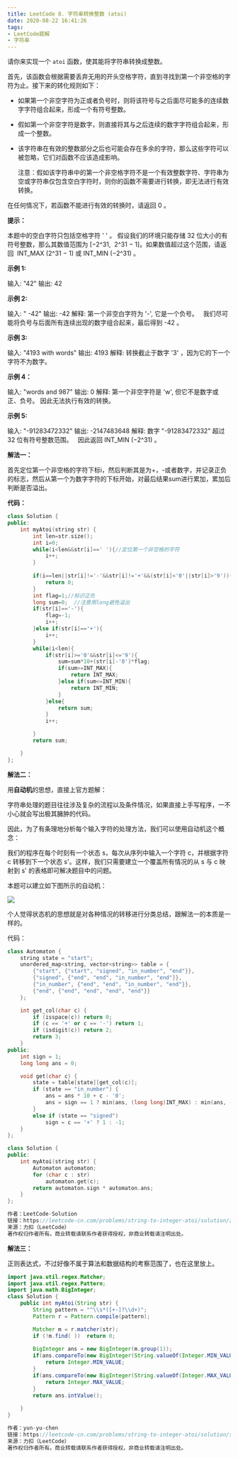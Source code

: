 ```yaml
---
title: LeetCode 8. 字符串转换整数 (atoi)
date: 2020-08-22 16:41:26
tags:
- LeetCode题解
- 字符串
---
```





请你来实现一个 `atoi` 函数，使其能将字符串转换成整数。 

 

<!-- more -->

首先，该函数会根据需要丢弃无用的开头空格字符，直到寻找到第一个非空格的字符为止。接下来的转化规则如下：

- 如果第一个非空字符为正或者负号时，则将该符号与之后面尽可能多的连续数字字符组合起来，形成一个有符号整数。

- 假如第一个非空字符是数字，则直接将其与之后连续的数字字符组合起来，形成一个整数。

- 该字符串在有效的整数部分之后也可能会存在多余的字符，那么这些字符可以被忽略，它们对函数不应该造成影响。

  注意：假如该字符串中的第一个非空格字符不是一个有效整数字符、字符串为空或字符串仅包含空白字符时，则你的函数不需要进行转换，即无法进行有效转换。

在任何情况下，若函数不能进行有效的转换时，请返回 0 。

**提示：**

本题中的空白字符只包括空格字符 ' ' 。
假设我们的环境只能存储 32 位大小的有符号整数，那么其数值范围为 [−2^31,  2^31 − 1]。如果数值超过这个范围，请返回  INT_MAX (2^31 − 1) 或 INT_MIN (−2^31) 。



**示例 1:**

输入: "42"
输出: 42

**示例 2:**

输入: "   -42"
输出: -42
解释: 第一个非空白字符为 '-', 它是一个负号。
     我们尽可能将负号与后面所有连续出现的数字组合起来，最后得到 -42 。

**示例 3:**

输入: "4193 with words"
输出: 4193
解释: 转换截止于数字 '3' ，因为它的下一个字符不为数字。

**示例 4：**

输入: "words and 987"
输出: 0
解释: 第一个非空字符是 'w', 但它不是数字或正、负号。
     因此无法执行有效的转换。

**示例 5:**

输入: "-91283472332"
输出: -2147483648
解释: 数字 "-91283472332" 超过 32 位有符号整数范围。 
     因此返回 INT_MIN (−2^31) 。



**解法一：**

首先定位第一个非空格的字符下标i，然后判断其是为+，-或者数字，并记录正负的标志，然后从第一个为数字字符的下标开始，对最后结果sum进行累加，累加后判断是否溢出。

**代码：**

```cpp
class Solution {
public:
    int myAtoi(string str) {
        int len=str.size();
        int i=0;
        while(i<len&&str[i]==' '){//定位第一个非空格的字符
            i++;
        }
        
        if(i==len||str[i]!='-'&&str[i]!='+'&&(str[i]<'0'||str[i]>'9')){//第一个字符只能为-、+或数字
            return 0;
        }
        int flag=1;//标识正负
        long sum=0;  //注意用long避免溢出
        if(str[i]=='-'){
            flag=-1;
            i++;
        }else if(str[i]=='+'){
            i++;
        }
        while(i<len){
            if(str[i]>='0'&&str[i]<='9'){
                sum=sum*10+(str[i]-'0')*flag;
                if(sum>=INT_MAX){
                    return INT_MAX;
                }else if(sum<=INT_MIN){
                    return INT_MIN;
                }
            }else{
                return sum;
            }
            i++;

        }
        return sum;

    }
};
```



**解法二：**

用**自动机**的思想，直接上官方题解：

字符串处理的题目往往涉及复杂的流程以及条件情况，如果直接上手写程序，一不小心就会写出极其臃肿的代码。

因此，为了有条理地分析每个输入字符的处理方法，我们可以使用自动机这个概念：

我们的程序在每个时刻有一个状态 s，每次从序列中输入一个字符 c，并根据字符 c 转移到下一个状态 s'。这样，我们只需要建立一个覆盖所有情况的从 s 与 c 映射到 s' 的表格即可解决题目中的问题。

本题可以建立如下图所示的自动机： 

![](http://qfax2tvfl.hn-bkt.clouddn.com/img/20200822170315.png)

个人觉得状态机的思想就是对各种情况的转移进行分类总结，跟解法一的本质是一样的。

代码：

```cpp
class Automaton {
    string state = "start";
    unordered_map<string, vector<string>> table = {
        {"start", {"start", "signed", "in_number", "end"}},
        {"signed", {"end", "end", "in_number", "end"}},
        {"in_number", {"end", "end", "in_number", "end"}},
        {"end", {"end", "end", "end", "end"}}
    };

    int get_col(char c) {
        if (isspace(c)) return 0;
        if (c == '+' or c == '-') return 1;
        if (isdigit(c)) return 2;
        return 3;
    }
public:
    int sign = 1;
    long long ans = 0;

    void get(char c) {
        state = table[state][get_col(c)];
        if (state == "in_number") {
            ans = ans * 10 + c - '0';
            ans = sign == 1 ? min(ans, (long long)INT_MAX) : min(ans, -(long long)INT_MIN);
        }
        else if (state == "signed")
            sign = c == '+' ? 1 : -1;
    }
};

class Solution {
public:
    int myAtoi(string str) {
        Automaton automaton;
        for (char c : str)
            automaton.get(c);
        return automaton.sign * automaton.ans;
    }
};

作者：LeetCode-Solution
链接：https://leetcode-cn.com/problems/string-to-integer-atoi/solution/zi-fu-chuan-zhuan-huan-zheng-shu-atoi-by-leetcode-/
来源：力扣（LeetCode）
著作权归作者所有。商业转载请联系作者获得授权，非商业转载请注明出处。
```



**解法三：**

正则表达式，不过好像不属于算法和数据结构的考察范围了，也在这里放上。

```java
import java.util.regex.Matcher;
import java.util.regex.Pattern;
import java.math.BigInteger;
class Solution {
    public int myAtoi(String str) {
        String pattern = "^\\s*([+-]?\\d+)";
        Pattern r = Pattern.compile(pattern);

        Matcher m = r.matcher(str);
        if (!m.find( ))  return 0;
        
        BigInteger ans = new BigInteger(m.group(1));
        if(ans.compareTo(new BigInteger(String.valueOf(Integer.MIN_VALUE)))<0){
            return Integer.MIN_VALUE;
        }
        if(ans.compareTo(new BigInteger(String.valueOf(Integer.MAX_VALUE)))>0){
            return Integer.MAX_VALUE;
        }
        return ans.intValue();
        
    }
}

作者：yun-yu-chen
链接：https://leetcode-cn.com/problems/string-to-integer-atoi/solution/san-chong-fang-fa-zheng-chang-bian-li-you-xian-zhu/
来源：力扣（LeetCode）
著作权归作者所有。商业转载请联系作者获得授权，非商业转载请注明出处。
```



